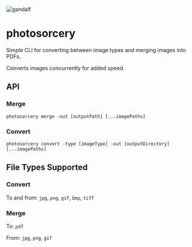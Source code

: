 ![gandalf](http://38.media.tumblr.com/d2d97e94e4b5bd5d9334cf2f85f88ddf/tumblr_n8tqcqPhPB1thowlgo1_250.gif)

# photosorcery

Simple CLI for converting between image types and merging images into PDFs.

Converts images concurrently for added speed.

## API

### Merge

`photosorcery merge -out [outputPath] [...imagePaths]`

### Convert

`photosorcery convert -type [imageType] -out [outputDirectory] [...imagePaths]`

## File Types Supported

### Convert

  To and from: `jpg`, `png`, `gif`, `bmp`, `tiff`
  
### Merge 

  To: `pdf`
  
  From: `jpg`, `png`, `gif`
